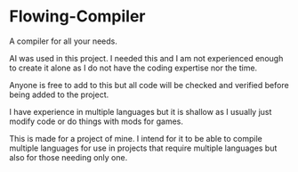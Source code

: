 # Flowing-Compiler
A compiler for all your needs.

AI was used in this project. I needed this and I am not experienced enough to create it alone as I do not have the coding expertise nor the time. 

Anyone is free to add to this but all code will be checked and verified before being added to the project.

I have experience in multiple languages but it is shallow as I usually just modify code or do things with mods for games.

This is made for a project of mine. I intend for it to be able to compile multiple languages for use in projects that require multiple languages but also for those needing only one.
